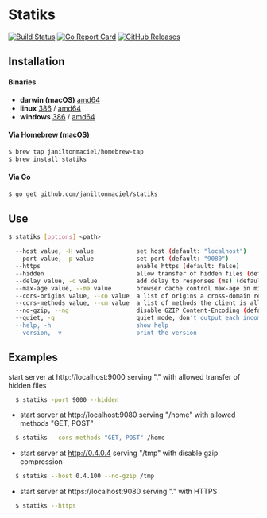 # Statiks
[![Build Status](https://travis-ci.org/janiltonmaciel/statiks.svg?branch=master)](https://travis-ci.org/janiltonmaciel/statiks)
[![Go Report Card](https://goreportcard.com/badge/github.com/janiltonmaciel/statiks)](https://goreportcard.com/report/github.com/janiltonmaciel/statiks)
[![GitHub Releases](https://img.shields.io/github/release/janiltonmaciel/statiks.svg)](https://github.com/janiltonmaciel/statiks/releases)

## Installation

#### Binaries

- **darwin (macOS)** [amd64](https://github.com/janiltonmaciel/statiks/releases/download/0.4/statiks_0.4_macOS_amd64.tar.gz)
- **linux** [386](https://github.com/janiltonmaciel/statiks/releases/download/0.4/statiks_0.4_linux_386.tar.gz) / [amd64](https://github.com/janiltonmaciel/statiks/releases/download/0.4/statiks_0.4_linux_amd64.tar.gz)
- **windows** [386](https://github.com/janiltonmaciel/statiks/releases/download/0.4/statiks_0.4_windows_386.zip) / [amd64](https://github.com/janiltonmaciel/statiks/releases/download/0.4/statiks_0.4_windows_amd64.zip)

#### Via Homebrew (macOS)
```bash
$ brew tap janiltonmaciel/homebrew-tap
$ brew install statiks
```

#### Via Go

```bash
$ go get github.com/janiltonmaciel/statiks
```

## Use
```bash
$ statiks [options] <path>

  --host value, -H value            set host (default: "localhost")
  --port value, -p value            set port (default: "9080")
  --https                           enable https (default: false)
  --hidden                          allow transfer of hidden files (default: false)
  --delay value, -d value           add delay to responses (ms) (default: 0)
  --max-age value, --ma value       browser cache control max-age in milliseconds (default: 0)
  --cors-origins value, --co value  a list of origins a cross-domain request can be executed from (default: "*")
  --cors-methods value, --cm value  a list of methods the client is allowed to use with cross-domain requests (default: "HEAD, GET, POST, PUT, PATCH, OPTIONS")
  --no-gzip, --ng                   disable GZIP Content-Encoding (default: false)
  --quiet, -q                       quiet mode, don't output each incoming request (default: false)
  --help, -h                        show help
  --version, -v                     print the version
```

## Examples
  start server at http://localhost:9000 serving "." with allowed transfer of hidden files
  ```bash
    $ statiks -port 9000 --hidden
  ```

  - start server at http://localhost:9080 serving "/home" with allowed methods "GET, POST"
  ```bash
    $ statiks --cors-methods "GET, POST" /home
  ```

  - start server at http://0.4.0.4 serving "/tmp" with disable gzip compression
  ```bash
    $ statiks --host 0.4.100 --no-gzip /tmp
  ```

  - start server at https://localhost:9080 serving "." with HTTPS
  ```bash
    $ statiks --https
  ```